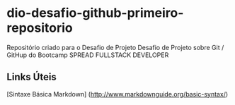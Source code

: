 # dio-desafio-github-primeiro-repositorio
Repositório criado para o Desafio de Projeto
Desafio de Projeto sobre Git / GitHup do Bootcamp SPREAD FULLSTACK DEVELOPER

## Links Úteis
[Sintaxe Básica Markdown] (http://www.markdownguide.org/basic-syntax/)
